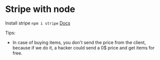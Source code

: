 # Stripe with node

Install stripe `npm i stripe`
[Docs](https://github.com/stripe/stripe-node/blob/master/examples/webhook-signing/express/main.ts)

Tips:
- In case of buying items, you don't send the price from the client, because if we do it, a hacker could send a 0$ price and get items for free.